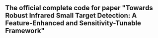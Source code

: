 ## The official complete code for paper "Towards Robust Infrared Small Target Detection: A Feature-Enhanced and Sensitivity-Tunable Framework"  
